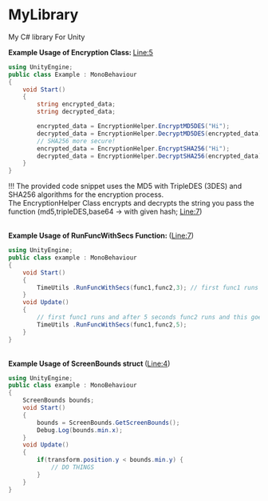 # MyLibrary
My C# library For Unity 
<br>

<strong> Example Usage of Encryption Class: </strong> <a href="https://github.com/zyr1on/MyLibrary/blob/main/Lib/EncryptionHelper.cs#L5">Line:5</a>
```cs
using UnityEngine;
public class Example : MonoBehaviour
{
    void Start()
    {
        string encrypted_data;
        string decrypted_data;

        encrypted_data = EncryptionHelper.EncryptMD5DES("Hi");
        decrypted_data = EncryptionHelper.DecryptMD5DES(encrypted_data);
        // SHA256 more secure!
        encrypted_data = EncryptionHelper.EncryptSHA256("Hi");
        decrypted_data = EncryptionHelper.DecryptSHA256(encrypted_data);
    }
}
```
!!! The provided code snippet uses the MD5 with TripleDES (3DES) and SHA256 algorithms for the encryption process. <br>The EncryptionHelper Class encrypts and decrypts the string you pass the function (md5,tripleDES,base64 -> 
with given hash; <a href="https://github.com/zyr1on/MyLibrary/blob/main/Lib/EncryptionHelper.cs#L7">Line:7</a>)

<br>
<strong>Example <strong>Usage</strong> of  RunFuncWithSecs Function: </strong>(<a href="https://github.com/zyr1on/MyLibrary/blob/main/Lib/TimeUtils.cs#L7">Line:7</a>) 

```cs
using UnityEngine;
public class example : MonoBehaviour
{
    void Start()
    {
        TimeUtils .RunFuncWithSecs(func1,func2,3); // first func1 runs and after 3 seconds func2 runs for once(cuz start method);
    }
    void Update()
    {
        // first func1 runs and after 5 seconds func2 runs and this goes on and on(cuz update method)
        TimeUtils .RunFuncWithSecs(func1,func2,5);
    }
}
```

<br>
<strong>Example <strong>Usage</strong> of ScreenBounds struct </strong>(<a href="https://github.com/zyr1on/MyLibrary/blob/main/Lib/ScreenBounds.cs#L4">Line:4</a>) 

```cs
using UnityEngine;
public class example : MonoBehaviour
{
    ScreenBounds bounds;
    void Start()
    {
        bounds = ScreenBounds.GetScreenBounds();
        Debug.Log(bounds.min.x);
    }
    void Update()
    {
        if(transform.position.y < bounds.min.y) {
            // DO THINGS
        }
    }
}
```

